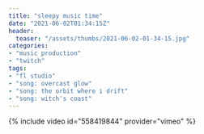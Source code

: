 ```yaml
---
title: "sleepy music time"
date: "2021-06-02T01:34:15Z"
header:
  teaser: "/assets/thumbs/2021-06-02-01-34-15.jpg"
categories:
- "music production"
- "twitch"
tags:
- "fl studio"
- "song: overcast glow"
- "song: the orbit where i drift"
- "song: witch's coast"
---
```

{% include video id="558419844" provider="vimeo" %}
